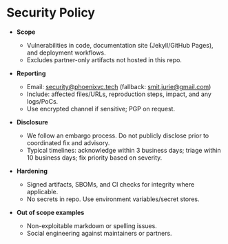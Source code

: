 # Security Policy

- **Scope**

  - Vulnerabilities in code, documentation site (Jekyll/GitHub Pages), and
    deployment workflows.
  - Excludes partner-only artifacts not hosted in this repo.

- **Reporting**

  - Email: <security@phoenixvc.tech> (fallback: <smit.jurie@gmail.com>)
  - Include: affected files/URLs, reproduction steps, impact, and any logs/PoCs.
  - Use encrypted channel if sensitive; PGP on request.

- **Disclosure**

  - We follow an embargo process. Do not publicly disclose prior to coordinated
    fix and advisory.
  - Typical timelines: acknowledge within 3 business days; triage within 10
    business days; fix priority based on severity.

- **Hardening**

  - Signed artifacts, SBOMs, and CI checks for integrity where applicable.
  - No secrets in repo. Use environment variables/secret stores.

- **Out of scope examples**
  - Non-exploitable markdown or spelling issues.
  - Social engineering against maintainers or partners.
